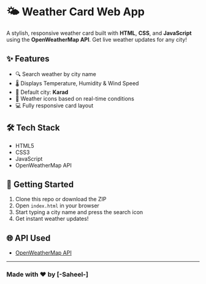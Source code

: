 # 🌤️ Weather Card Web App

A stylish, responsive weather card built with **HTML**, **CSS**, and **JavaScript** using the **OpenWeatherMap API**. Get live weather updates for any city!

## ✨ Features

- 🔍 Search weather by city name  
- 🌡️ Displays Temperature, Humidity & Wind Speed  
- 📍 Default city: **Karad**  
- 🌈 Weather icons based on real-time conditions  
- 💻 Fully responsive card layout

## 🛠️ Tech Stack

- HTML5  
- CSS3  
- JavaScript  
- OpenWeatherMap API

## 🚀 Getting Started

1. Clone this repo or download the ZIP  
2. Open `index.html` in your browser  
3. Start typing a city name and press the search icon  
4. Get instant weather updates!


## 🌐 API Used

- [OpenWeatherMap API](https://openweathermap.org/api)


---

### Made with ❤️ by [-Saheel-]